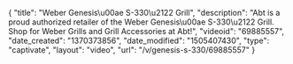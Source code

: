 {
    "title": "Weber Genesis\u00ae S-330\u2122 Grill",
    "description": "Abt is a proud authorized retailer of the Weber Genesis\u00ae S-330\u2122 Grill. Shop for Weber Grills and Grill Accessories at Abt!",
    "videoid": "69885557",
    "date_created": "1370373856",
    "date_modified": "1505407430",
    "type": "captivate",
    "layout": "video",
    "url": "\/v\/genesis-s-330\/69885557"
}